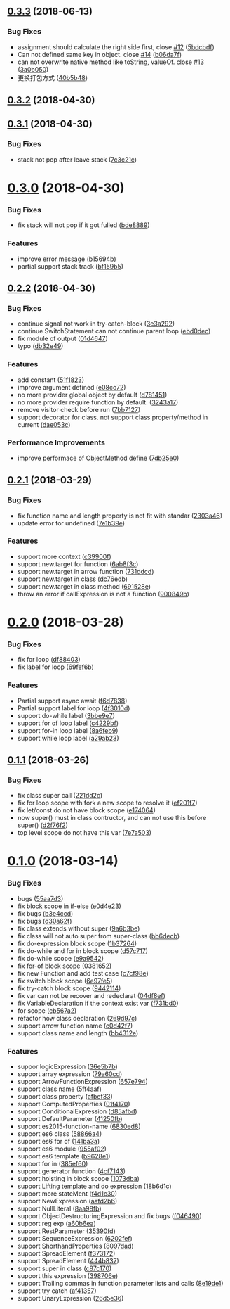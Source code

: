<a name="0.3.3"></a>

## [0.3.3](https://github.com/axetroy/vm.js/compare/v0.3.2...v0.3.3) (2018-06-13)

### Bug Fixes

* assignment should calculate the right side first, close [#12](https://github.com/axetroy/vm.js/issues/12) ([5bdcbdf](https://github.com/axetroy/vm.js/commit/5bdcbdf))
* Can not defined same key in object. close [#14](https://github.com/axetroy/vm.js/issues/14) ([b06da7f](https://github.com/axetroy/vm.js/commit/b06da7f))
* can not overwrite native method like toString, valueOf. close [#13](https://github.com/axetroy/vm.js/issues/13) ([3a0b050](https://github.com/axetroy/vm.js/commit/3a0b050))
* 更换打包方式 ([40b5b48](https://github.com/axetroy/vm.js/commit/40b5b48))

<a name="0.3.2"></a>

## [0.3.2](https://github.com/axetroy/vm.js/compare/v0.3.1...v0.3.2) (2018-04-30)

<a name="0.3.1"></a>

## [0.3.1](https://github.com/axetroy/vm.js/compare/v0.3.0...v0.3.1) (2018-04-30)

### Bug Fixes

* stack not pop after leave stack ([7c3c21c](https://github.com/axetroy/vm.js/commit/7c3c21c))

<a name="0.3.0"></a>

# [0.3.0](https://github.com/axetroy/vm.js/compare/v0.2.2...v0.3.0) (2018-04-30)

### Bug Fixes

* fix stack will not pop if it got fulled ([bde8889](https://github.com/axetroy/vm.js/commit/bde8889))

### Features

* improve error message ([b15694b](https://github.com/axetroy/vm.js/commit/b15694b))
* partial support stack track ([bf159b5](https://github.com/axetroy/vm.js/commit/bf159b5))

<a name="0.2.2"></a>

## [0.2.2](https://github.com/axetroy/vm.js/compare/v0.2.1...v0.2.2) (2018-04-30)

### Bug Fixes

* continue signal not work in try-catch-block ([3e3a292](https://github.com/axetroy/vm.js/commit/3e3a292))
* continue SwitchStatement can not continue parent loop ([ebd0dec](https://github.com/axetroy/vm.js/commit/ebd0dec))
* fix module of output ([01d4647](https://github.com/axetroy/vm.js/commit/01d4647))
* typo ([db32e49](https://github.com/axetroy/vm.js/commit/db32e49))

### Features

* add constant ([51f1823](https://github.com/axetroy/vm.js/commit/51f1823))
* improve argument defined ([e08cc72](https://github.com/axetroy/vm.js/commit/e08cc72))
* no more provider global object by default ([d781451](https://github.com/axetroy/vm.js/commit/d781451))
* no more provider require function by default. ([3243a17](https://github.com/axetroy/vm.js/commit/3243a17))
* remove visitor check before run ([7bb7127](https://github.com/axetroy/vm.js/commit/7bb7127))
* support decorator for class. not support class property/method in current ([dae053c](https://github.com/axetroy/vm.js/commit/dae053c))

### Performance Improvements

* improve performace of ObjectMethod define ([7db25e0](https://github.com/axetroy/vm.js/commit/7db25e0))

<a name="0.2.1"></a>

## [0.2.1](https://github.com/axetroy/vm.js/compare/v0.2.0...v0.2.1) (2018-03-29)

### Bug Fixes

* fix function name and length property is not fit with standar ([2303a46](https://github.com/axetroy/vm.js/commit/2303a46))
* update error for undefined ([7e1b39e](https://github.com/axetroy/vm.js/commit/7e1b39e))

### Features

* support more context ([c39900f](https://github.com/axetroy/vm.js/commit/c39900f))
* support new.target for function ([6ab8f3c](https://github.com/axetroy/vm.js/commit/6ab8f3c))
* support new.target in arrow function ([731ddcd](https://github.com/axetroy/vm.js/commit/731ddcd))
* support new.target in class ([dc76edb](https://github.com/axetroy/vm.js/commit/dc76edb))
* support new.target in class method ([691528e](https://github.com/axetroy/vm.js/commit/691528e))
* throw an error if callExpression is not a function ([900849b](https://github.com/axetroy/vm.js/commit/900849b))

<a name="0.2.0"></a>

# [0.2.0](https://github.com/axetroy/vm.js/compare/v0.1.1...v0.2.0) (2018-03-28)

### Bug Fixes

* fix for loop ([df88403](https://github.com/axetroy/vm.js/commit/df88403))
* fix label for loop ([69fef6b](https://github.com/axetroy/vm.js/commit/69fef6b))

### Features

* Partial support async await ([f6d7838](https://github.com/axetroy/vm.js/commit/f6d7838))
* Partial support label for loop ([4f3010d](https://github.com/axetroy/vm.js/commit/4f3010d))
* support do-while label ([3bbe9e7](https://github.com/axetroy/vm.js/commit/3bbe9e7))
* support for of loop label ([c4229bf](https://github.com/axetroy/vm.js/commit/c4229bf))
* support for-in loop label ([8a6feb9](https://github.com/axetroy/vm.js/commit/8a6feb9))
* support while loop label ([a29ab23](https://github.com/axetroy/vm.js/commit/a29ab23))

<a name="0.1.1"></a>

## [0.1.1](https://github.com/axetroy/vm.js/compare/v0.1.0...v0.1.1) (2018-03-26)

### Bug Fixes

* fix class super call ([221dd2c](https://github.com/axetroy/vm.js/commit/221dd2c))
* fix for loop scope with fork a new scope to resolve it ([ef201f7](https://github.com/axetroy/vm.js/commit/ef201f7))
* fix let/const do not have block scope ([e174064](https://github.com/axetroy/vm.js/commit/e174064))
* now super() must in class contructor, and can not use this before super() ([d2f76f2](https://github.com/axetroy/vm.js/commit/d2f76f2))
* top level scope do not have this var ([7e7a503](https://github.com/axetroy/vm.js/commit/7e7a503))

<a name="0.1.0"></a>

# [0.1.0](https://github.com/axetroy/vm.js/compare/af41357...v0.1.0) (2018-03-14)

### Bug Fixes

* bugs ([55aa7d3](https://github.com/axetroy/vm.js/commit/55aa7d3))
* fix block scope in if-else ([e0d4e23](https://github.com/axetroy/vm.js/commit/e0d4e23))
* fix bugs ([b3e4ccd](https://github.com/axetroy/vm.js/commit/b3e4ccd))
* fix bugs ([d30a62f](https://github.com/axetroy/vm.js/commit/d30a62f))
* fix class extends without super ([9a6b3be](https://github.com/axetroy/vm.js/commit/9a6b3be))
* fix class will not auto super from super-class ([bb6decb](https://github.com/axetroy/vm.js/commit/bb6decb))
* fix do-expression block scope ([1b37264](https://github.com/axetroy/vm.js/commit/1b37264))
* fix do-while and for in block scope ([d57c717](https://github.com/axetroy/vm.js/commit/d57c717))
* fix do-while scope ([e9a9542](https://github.com/axetroy/vm.js/commit/e9a9542))
* fix for-of block scope ([0381652](https://github.com/axetroy/vm.js/commit/0381652))
* fix new Function and add test case ([c7cf98e](https://github.com/axetroy/vm.js/commit/c7cf98e))
* fix switch block scope ([6e97fe5](https://github.com/axetroy/vm.js/commit/6e97fe5))
* fix try-catch block scope ([9442114](https://github.com/axetroy/vm.js/commit/9442114))
* fix var can not be recover and redeclarat ([04df8ef](https://github.com/axetroy/vm.js/commit/04df8ef))
* fix VariableDeclaration if the context exist var ([f731bd0](https://github.com/axetroy/vm.js/commit/f731bd0))
* for scope ([cb567a2](https://github.com/axetroy/vm.js/commit/cb567a2))
* refactor how class declaration ([269d97c](https://github.com/axetroy/vm.js/commit/269d97c))
* support arrow function name ([c0d42f7](https://github.com/axetroy/vm.js/commit/c0d42f7))
* support class name and length ([bb4312e](https://github.com/axetroy/vm.js/commit/bb4312e))

### Features

* suppor logicExpression ([36e5b7b](https://github.com/axetroy/vm.js/commit/36e5b7b))
* support array expression ([79a60cd](https://github.com/axetroy/vm.js/commit/79a60cd))
* support ArrowFunctionExpression ([657e794](https://github.com/axetroy/vm.js/commit/657e794))
* support class name ([5ff4aaf](https://github.com/axetroy/vm.js/commit/5ff4aaf))
* support class property ([afbef33](https://github.com/axetroy/vm.js/commit/afbef33))
* support ComputedProperties ([01f4170](https://github.com/axetroy/vm.js/commit/01f4170))
* support ConditionalExpression ([d85afbd](https://github.com/axetroy/vm.js/commit/d85afbd))
* support DefaultParameter ([41250fb](https://github.com/axetroy/vm.js/commit/41250fb))
* support es2015-function-name ([6830ed8](https://github.com/axetroy/vm.js/commit/6830ed8))
* support es6 class ([58866a4](https://github.com/axetroy/vm.js/commit/58866a4))
* support es6 for of ([141ba3a](https://github.com/axetroy/vm.js/commit/141ba3a))
* support es6 module ([955af02](https://github.com/axetroy/vm.js/commit/955af02))
* support es6 template ([b9628e1](https://github.com/axetroy/vm.js/commit/b9628e1))
* support for in ([385ef60](https://github.com/axetroy/vm.js/commit/385ef60))
* support generator function ([4cf7143](https://github.com/axetroy/vm.js/commit/4cf7143))
* support hoisting in block scope ([1073dba](https://github.com/axetroy/vm.js/commit/1073dba))
* support Lifting template and do expression ([18b6d1c](https://github.com/axetroy/vm.js/commit/18b6d1c))
* support more stateMent ([f4d1c30](https://github.com/axetroy/vm.js/commit/f4d1c30))
* support NewExpression ([aafd2b6](https://github.com/axetroy/vm.js/commit/aafd2b6))
* support NullLiteral ([8aa98fb](https://github.com/axetroy/vm.js/commit/8aa98fb))
* support ObjectDestructuringExpression and fix bugs ([f046490](https://github.com/axetroy/vm.js/commit/f046490))
* support reg exp ([a60b6ea](https://github.com/axetroy/vm.js/commit/a60b6ea))
* support RestParameter ([35390fd](https://github.com/axetroy/vm.js/commit/35390fd))
* support SequenceExpression ([6202fef](https://github.com/axetroy/vm.js/commit/6202fef))
* support ShorthandProperties ([8097dad](https://github.com/axetroy/vm.js/commit/8097dad))
* support SpreadElement ([f373172](https://github.com/axetroy/vm.js/commit/f373172))
* support SpreadElement ([444b837](https://github.com/axetroy/vm.js/commit/444b837))
* support super in class ([c87c170](https://github.com/axetroy/vm.js/commit/c87c170))
* support this expression ([398706e](https://github.com/axetroy/vm.js/commit/398706e))
* support Trailing commas in function parameter lists and calls ([8e19de1](https://github.com/axetroy/vm.js/commit/8e19de1))
* support try catch ([af41357](https://github.com/axetroy/vm.js/commit/af41357))
* support UnaryExpression ([26d5e36](https://github.com/axetroy/vm.js/commit/26d5e36))

